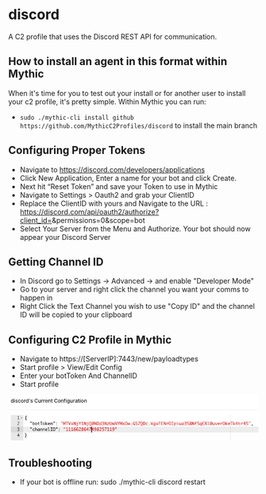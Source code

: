 # discord

A C2 profile that uses the Discord REST API for communication. 

## How to install an agent in this format within Mythic

When it's time for you to test out your install or for another user to install your c2 profile, it's pretty simple. Within Mythic you can run:

* `sudo ./mythic-cli install github https://github.com/MythicC2Profiles/discord` to install the main branch

## Configuring Proper Tokens

- Navigate to https://discord.com/developers/applications
- Click New Application, Enter a name for your bot and click Create.
- Next hit “Reset Token” and save your Token to use in Mythic
- Navigate to Settings > Oauth2 and grab your ClientID
- Replace the ClientID with yours and Navigate to the URL : https://discord.com/api/oauth2/authorize?client_id=<ClientID>&permissions=0&scope=bot
- Select Your Server from the Menu and Authorize. Your bot should now appear your Discord Server


## Getting Channel ID

- In Discord go to Settings -> Advanced -> and enable "Developer Mode"
- Go to your server and right click the channel you want your comms to happen in
- Right Click the Text Channel you wish to use "Copy ID" and the channel ID will be copied to your clipboard
  
## Configuring C2 Profile in Mythic
- Navigate to https://[ServerIP]:7443/new/payloadtypes
- Start profile > View/Edit Config 
- Enter your botToken And ChannelID
- Start profile 

![Screenshot](Example-config.png)

## Troubleshooting
- If your bot  is offline run: sudo ./mythic-cli discord restart
